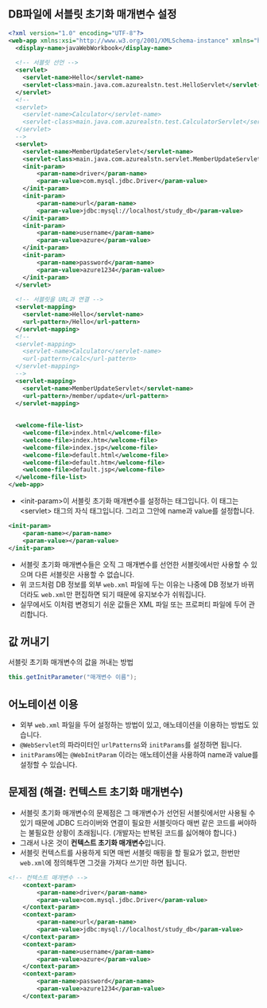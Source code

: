 ## DB파일에 서블릿 초기화 매개변수 설정

```xml
<?xml version="1.0" encoding="UTF-8"?>
<web-app xmlns:xsi="http://www.w3.org/2001/XMLSchema-instance" xmlns="http://xmlns.jcp.org/xml/ns/javaee" xsi:schemaLocation="http://xmlns.jcp.org/xml/ns/javaee http://xmlns.jcp.org/xml/ns/javaee/web-app_3_1.xsd" id="WebApp_ID" version="3.1">
  <display-name>javaWebWorkbook</display-name>
  
  <!-- 서블릿 선언 -->
  <servlet>
  	<servlet-name>Hello</servlet-name>
  	<servlet-class>main.java.com.azurealstn.test.HelloServlet</servlet-class>
  </servlet>
  <!-- 
  <servlet>
  	<servlet-name>Calculator</servlet-name>
  	<servlet-class>main.java.com.azurealstn.test.CalculatorServlet</servlet-class>
  </servlet>
  -->
  <servlet>
  	<servlet-name>MemberUpdateServlet</servlet-name>
  	<servlet-class>main.java.com.azurealstn.servlet.MemberUpdateServlet</servlet-class>
  	<init-param>
  		<param-name>driver</param-name>
  		<param-value>com.mysql.jdbc.Driver</param-value>
  	</init-param>
  	<init-param>
  		<param-name>url</param-name>
  		<param-value>jdbc:mysql://localhost/study_db</param-value>
  	</init-param>
  	<init-param>
  		<param-name>username</param-name>
  		<param-value>azure</param-value>
  	</init-param>
  	<init-param>
  		<param-name>password</param-name>
  		<param-value>azure1234</param-value>
  	</init-param>
  </servlet>
  
  <!-- 서블릿을 URL과 연결 -->
  <servlet-mapping>
  	<servlet-name>Hello</servlet-name>
  	<url-pattern>/Hello</url-pattern>
  </servlet-mapping>
  <!--
  <servlet-mapping>
  	<servlet-name>Calculator</servlet-name>
  	<url-pattern>/calc</url-pattern>
  </servlet-mapping>
  -->
  <servlet-mapping>
  	<servlet-name>MemberUpdateServlet</servlet-name>
  	<url-pattern>/member/update</url-pattern>
  </servlet-mapping>
  
  
  <welcome-file-list>
    <welcome-file>index.html</welcome-file>
    <welcome-file>index.htm</welcome-file>
    <welcome-file>index.jsp</welcome-file>
    <welcome-file>default.html</welcome-file>
    <welcome-file>default.htm</welcome-file>
    <welcome-file>default.jsp</welcome-file>
  </welcome-file-list>
</web-app>
```

- \<init-param>이 서블릿 초기화 매개변수를 설정하는 태그입니다. 이 태그는 \<servlet> 태그의 자식 태그입니다. 그리고 그안에 name과 value를 설정합니다.

```xml
<init-param>
  	<param-name></param-name>
  	<param-value></param-value>
</init-param>
```

- 서블릿 초기화 매개변수들은 오직 그 매개변수를 선언한 서블릿에서만 사용할 수 있으며 다른 서블릿은 사용할 수 없습니다.
- 위 코드처럼 DB 정보를 외부 `web.xml` 파일에 두는 이유는 나중에 DB 정보가 바뀌더라도 `web.xml`만 편집하면 되기 때문에 유지보수가 쉬워집니다.
- 실무에서도 이처럼 변경되기 쉬운 값들은 XML 파일 또는 프로퍼티 파일에 두어 관리합니다.

## 값 꺼내기
서블릿 초기화 매개변수의 값을 꺼내는 방법

```java
this.getInitParameter("매개변수 이름");
```

## 어노테이션 이용

- 외부 `web.xml` 파일을 두어 설정하는 방법이 있고, 애노테이션을 이용하는 방법도 있습니다.
- `@WebServlet`의 파라미터인 `urlPatterns`와 `initParams`를 설정하면 됩니다.
- `initParams`에는 `@WebInitParam` 이라는 애노테이션을 사용하여 name과 value를 설정할 수 있습니다.

## 문제점 (해결: 컨텍스트 초기화 매개변수)

- 서블릿 초기화 매개변수의 문제점은 그 매개변수가 선언된 서블릿에서만 사용될 수 있기 때문에 JDBC 드라이버와 연결이 필요한 서블릿마다 매번 같은 코드를 써야하는 불필요한 상황이 초래됩니다. (개발자는 반복된 코드를 싫어해야 합니다.)
- 그래서 나온 것이 **컨텍스트 초기화 매개변수**입니다.
- 서블릿 컨텍스트를 사용하게 되면 매번 서블릿 매핑을 할 필요가 없고, 한번만  `web.xml`에 정의해두면 그것을 가져다 쓰기만 하면 됩니다.

```xml
<!-- 컨텍스트 매개변수 -->
	<context-param>
		<param-name>driver</param-name>
		<param-value>com.mysql.jdbc.Driver</param-value>
	</context-param>
	<context-param>
		<param-name>url</param-name>
		<param-value>jdbc:mysql://localhost/study_db</param-value>
	</context-param>
	<context-param>
		<param-name>username</param-name>
		<param-value>azure</param-value>
	</context-param>
	<context-param>
		<param-name>password</param-name>
		<param-value>azure1234</param-value>
	</context-param>
```
